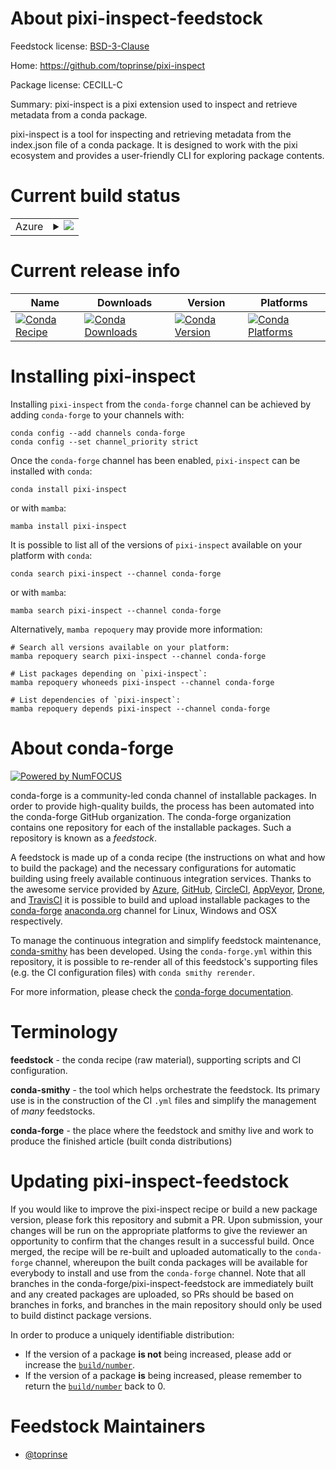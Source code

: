About pixi-inspect-feedstock
============================

Feedstock license: [BSD-3-Clause](https://github.com/conda-forge/pixi-inspect-feedstock/blob/main/LICENSE.txt)

Home: https://github.com/toprinse/pixi-inspect

Package license: CECILL-C

Summary: pixi-inspect is a pixi extension used to inspect and retrieve metadata from a conda package.

pixi-inspect is a tool for inspecting and retrieving metadata from the index.json file of a conda package.
It is designed to work with the pixi ecosystem and provides a user-friendly CLI for exploring package contents.

Current build status
====================


<table>
    
  <tr>
    <td>Azure</td>
    <td>
      <details>
        <summary>
          <a href="https://dev.azure.com/conda-forge/feedstock-builds/_build/latest?definitionId=26760&branchName=main">
            <img src="https://dev.azure.com/conda-forge/feedstock-builds/_apis/build/status/pixi-inspect-feedstock?branchName=main">
          </a>
        </summary>
        <table>
          <thead><tr><th>Variant</th><th>Status</th></tr></thead>
          <tbody><tr>
              <td>linux_64</td>
              <td>
                <a href="https://dev.azure.com/conda-forge/feedstock-builds/_build/latest?definitionId=26760&branchName=main">
                  <img src="https://dev.azure.com/conda-forge/feedstock-builds/_apis/build/status/pixi-inspect-feedstock?branchName=main&jobName=linux&configuration=linux%20linux_64_" alt="variant">
                </a>
              </td>
            </tr><tr>
              <td>linux_aarch64</td>
              <td>
                <a href="https://dev.azure.com/conda-forge/feedstock-builds/_build/latest?definitionId=26760&branchName=main">
                  <img src="https://dev.azure.com/conda-forge/feedstock-builds/_apis/build/status/pixi-inspect-feedstock?branchName=main&jobName=linux&configuration=linux%20linux_aarch64_" alt="variant">
                </a>
              </td>
            </tr><tr>
              <td>linux_ppc64le</td>
              <td>
                <a href="https://dev.azure.com/conda-forge/feedstock-builds/_build/latest?definitionId=26760&branchName=main">
                  <img src="https://dev.azure.com/conda-forge/feedstock-builds/_apis/build/status/pixi-inspect-feedstock?branchName=main&jobName=linux&configuration=linux%20linux_ppc64le_" alt="variant">
                </a>
              </td>
            </tr><tr>
              <td>osx_64</td>
              <td>
                <a href="https://dev.azure.com/conda-forge/feedstock-builds/_build/latest?definitionId=26760&branchName=main">
                  <img src="https://dev.azure.com/conda-forge/feedstock-builds/_apis/build/status/pixi-inspect-feedstock?branchName=main&jobName=osx&configuration=osx%20osx_64_" alt="variant">
                </a>
              </td>
            </tr><tr>
              <td>osx_arm64</td>
              <td>
                <a href="https://dev.azure.com/conda-forge/feedstock-builds/_build/latest?definitionId=26760&branchName=main">
                  <img src="https://dev.azure.com/conda-forge/feedstock-builds/_apis/build/status/pixi-inspect-feedstock?branchName=main&jobName=osx&configuration=osx%20osx_arm64_" alt="variant">
                </a>
              </td>
            </tr><tr>
              <td>win_64</td>
              <td>
                <a href="https://dev.azure.com/conda-forge/feedstock-builds/_build/latest?definitionId=26760&branchName=main">
                  <img src="https://dev.azure.com/conda-forge/feedstock-builds/_apis/build/status/pixi-inspect-feedstock?branchName=main&jobName=win&configuration=win%20win_64_" alt="variant">
                </a>
              </td>
            </tr>
          </tbody>
        </table>
      </details>
    </td>
  </tr>
</table>

Current release info
====================

| Name | Downloads | Version | Platforms |
| --- | --- | --- | --- |
| [![Conda Recipe](https://img.shields.io/badge/recipe-pixi--inspect-green.svg)](https://anaconda.org/conda-forge/pixi-inspect) | [![Conda Downloads](https://img.shields.io/conda/dn/conda-forge/pixi-inspect.svg)](https://anaconda.org/conda-forge/pixi-inspect) | [![Conda Version](https://img.shields.io/conda/vn/conda-forge/pixi-inspect.svg)](https://anaconda.org/conda-forge/pixi-inspect) | [![Conda Platforms](https://img.shields.io/conda/pn/conda-forge/pixi-inspect.svg)](https://anaconda.org/conda-forge/pixi-inspect) |

Installing pixi-inspect
=======================

Installing `pixi-inspect` from the `conda-forge` channel can be achieved by adding `conda-forge` to your channels with:

```
conda config --add channels conda-forge
conda config --set channel_priority strict
```

Once the `conda-forge` channel has been enabled, `pixi-inspect` can be installed with `conda`:

```
conda install pixi-inspect
```

or with `mamba`:

```
mamba install pixi-inspect
```

It is possible to list all of the versions of `pixi-inspect` available on your platform with `conda`:

```
conda search pixi-inspect --channel conda-forge
```

or with `mamba`:

```
mamba search pixi-inspect --channel conda-forge
```

Alternatively, `mamba repoquery` may provide more information:

```
# Search all versions available on your platform:
mamba repoquery search pixi-inspect --channel conda-forge

# List packages depending on `pixi-inspect`:
mamba repoquery whoneeds pixi-inspect --channel conda-forge

# List dependencies of `pixi-inspect`:
mamba repoquery depends pixi-inspect --channel conda-forge
```


About conda-forge
=================

[![Powered by
NumFOCUS](https://img.shields.io/badge/powered%20by-NumFOCUS-orange.svg?style=flat&colorA=E1523D&colorB=007D8A)](https://numfocus.org)

conda-forge is a community-led conda channel of installable packages.
In order to provide high-quality builds, the process has been automated into the
conda-forge GitHub organization. The conda-forge organization contains one repository
for each of the installable packages. Such a repository is known as a *feedstock*.

A feedstock is made up of a conda recipe (the instructions on what and how to build
the package) and the necessary configurations for automatic building using freely
available continuous integration services. Thanks to the awesome service provided by
[Azure](https://azure.microsoft.com/en-us/services/devops/), [GitHub](https://github.com/),
[CircleCI](https://circleci.com/), [AppVeyor](https://www.appveyor.com/),
[Drone](https://cloud.drone.io/welcome), and [TravisCI](https://travis-ci.com/)
it is possible to build and upload installable packages to the
[conda-forge](https://anaconda.org/conda-forge) [anaconda.org](https://anaconda.org/)
channel for Linux, Windows and OSX respectively.

To manage the continuous integration and simplify feedstock maintenance,
[conda-smithy](https://github.com/conda-forge/conda-smithy) has been developed.
Using the ``conda-forge.yml`` within this repository, it is possible to re-render all of
this feedstock's supporting files (e.g. the CI configuration files) with ``conda smithy rerender``.

For more information, please check the [conda-forge documentation](https://conda-forge.org/docs/).

Terminology
===========

**feedstock** - the conda recipe (raw material), supporting scripts and CI configuration.

**conda-smithy** - the tool which helps orchestrate the feedstock.
                   Its primary use is in the construction of the CI ``.yml`` files
                   and simplify the management of *many* feedstocks.

**conda-forge** - the place where the feedstock and smithy live and work to
                  produce the finished article (built conda distributions)


Updating pixi-inspect-feedstock
===============================

If you would like to improve the pixi-inspect recipe or build a new
package version, please fork this repository and submit a PR. Upon submission,
your changes will be run on the appropriate platforms to give the reviewer an
opportunity to confirm that the changes result in a successful build. Once
merged, the recipe will be re-built and uploaded automatically to the
`conda-forge` channel, whereupon the built conda packages will be available for
everybody to install and use from the `conda-forge` channel.
Note that all branches in the conda-forge/pixi-inspect-feedstock are
immediately built and any created packages are uploaded, so PRs should be based
on branches in forks, and branches in the main repository should only be used to
build distinct package versions.

In order to produce a uniquely identifiable distribution:
 * If the version of a package **is not** being increased, please add or increase
   the [``build/number``](https://docs.conda.io/projects/conda-build/en/latest/resources/define-metadata.html#build-number-and-string).
 * If the version of a package **is** being increased, please remember to return
   the [``build/number``](https://docs.conda.io/projects/conda-build/en/latest/resources/define-metadata.html#build-number-and-string)
   back to 0.

Feedstock Maintainers
=====================

* [@toprinse](https://github.com/toprinse/)

